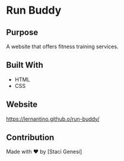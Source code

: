 # Run Buddy

## Purpose
A website that offers fitness training services.

## Built With
* HTML
* CSS

## Website
https://lernantino.github.o/run-buddy/

## Contribution
Made with ❤️ by [Staci Genesi]
